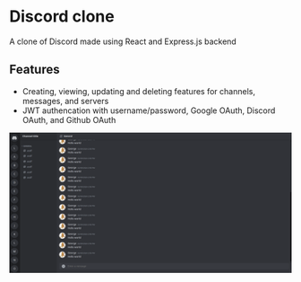 # Discord clone

A clone of Discord made using React and Express.js backend

## Features

- Creating, viewing, updating and deleting features for channels, messages, and servers
- JWT authencation with username/password, Google OAuth, Discord OAuth, and Github OAuth

![Screenshot](preview.png)
